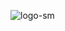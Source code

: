 ![logo-sm](https://user-images.githubusercontent.com/4422091/54971618-85a40480-4f44-11e9-98f8-cebf31eb80c4.png)
